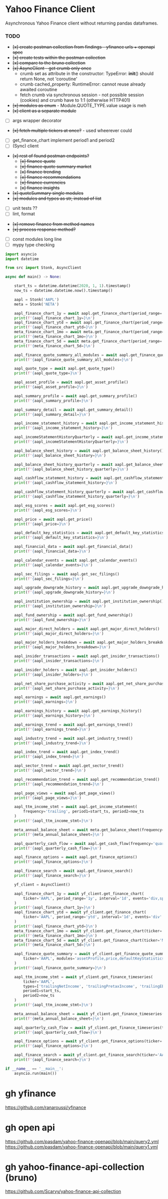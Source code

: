 # Yahoo Finance Client

Asynchronous Yahoo Finance client without returning pandas dataframes.

### TODO
- ~~[x] create postman collection from findings - yfinance urls + openapi spec~~
- ~~[x] create tests within the postman collection~~
- ~~[x] compare to the bruno collection~~
- ~~[x] AsyncClient - get crumb only once~~
    - crumb set as attribute in the constructor: TypeError: __init__() should return None, not 'coroutine'
    - crumb cached_property: RuntimeError: cannot reuse already awaited coroutine
    - fetch crumb via synchronous session - not possible session (cookies) and crumb have to 1:1 (otherwise HTTP401)
- ~~[x] modules as enum~~ - Module.QUOTE_TYPE.value usage is meh
- ~~[x] client as a separate module~~
- [ ] args wrapper decorator
- ~~[x] fetch multiple tickers at once?~~ - used wheerever could
- [ ] get_finance_chart implement period1 and period2
- [ ] (Sync) client
- ~~[x] rest of found postman endpoints?~~
    - ~~[x] finance quote~~
    - ~~[x] finance quote summary market~~
    - ~~[x] finance trending~~
    - ~~[x] finance recommendations~~
    - ~~[x] finance currencies~~
    - ~~[x] finance insights~~
- ~~[x] quoteSummary single modules~~
- ~~[x] modules and types as str, instead of list~~
- [ ] unit tests ??
- [ ] lint, format
- ~~[x] remove finance from method names~~
- ~~[x] process response method?~~
- [ ] const modules long line
- [ ] mypy type checking

```python
import asyncio
import datetime

from src import Stonk, AsyncClient

async def main() -> None:

    start_ts = datetime.datetime(2020, 1, 1).timestamp()
    now_ts = datetime.datetime.now().timestamp()

    aapl = Stonk('AAPL')
    meta = Stonk('NETA')

    aapl_finance_chart_1y = await aapl.get_finance_chart(period_range='1y', interval='1d', events='div,split')
    print(f'{aapl_finance_chart_1y=}\n')
    aapl_finance_chart_ytd = await aapl.get_finance_chart(period_range='ytd', interval='1d', events='div')
    print(f'{aapl_finance_chart_ytd=}\n')
    meta_finance_chart_1mo = await meta.get_finance_chart(period_range='1mo', interval='1d')
    print(f'{meta_finance_chart_1mo=}\n')
    meta_finance_chart_5d = await meta.get_finance_chart(period_range='5d', interval='1h')
    print(f'{meta_finance_chart_5d=}\n')

    aapl_finance_quote_summary_all_modules = await aapl.get_finance_quote_summary_all_modules()
    print(f'{aapl_finance_quote_summary_all_modules=}\n')

    aapl_quote_type = await aapl.get_quote_type()
    print(f'{aapl_quote_type=}\n')

    aapl_asset_profile = await aapl.get_asset_profile()
    print(f'{aapl_asset_profile=}\n')

    aapl_summary_profile = await aapl.get_summary_profile()
    print(f'{aapl_summary_profile=}\n')

    aapl_summary_detail = await aapl.get_summary_detail()
    print(f'{aapl_summary_detail=}\n')

    aapl_income_statement_history = await aapl.get_income_statement_history()
    print(f'{aapl_income_statement_history=}\n')

    aapl_incomeStatementHistoryQuarterly = await aapl.get_income_statement_history_quarterly()
    print(f'{aapl_incomeStatementHistoryQuarterly=}\n')

    aapl_balance_sheet_history = await aapl.get_balance_sheet_history()
    print(f'{aapl_balance_sheet_history=}\n')

    aapl_balance_sheet_history_quarterly = await aapl.get_balance_sheet_history_quarterly()
    print(f'{aapl_balance_sheet_history_quarterly=}\n')

    aapl_cashflow_statement_history = await aapl.get_cashflow_statement_history()
    print(f'{aapl_cashflow_statement_history=}\n')

    aapl_cashflow_statement_history_quarterly = await aapl.get_cashflow_statement_history_quarterly()
    print(f'{aapl_cashflow_statement_history_quarterly=}\n')

    aapl_esg_scores = await aapl.get_esg_scores()
    print(f'{aapl_esg_scores=}\n')

    aapl_price = await aapl.get_price()
    print(f'{aapl_price=}\n')

    aapl_default_key_statistics = await aapl.get_default_key_statistics()
    print(f'{aapl_default_key_statistics=}\n')

    aapl_financial_data = await aapl.get_financial_data()
    print(f'{aapl_financial_data=}\n')

    aapl_calendar_events = await aapl.get_calendar_events()
    print(f'{aapl_calendar_events=}\n')

    aapl_sec_filings = await aapl.get_sec_filings()
    print(f'{aapl_sec_filings=}\n')

    aapl_upgrade_downgrade_history = await aapl.get_upgrade_downgrade_history()
    print(f'{aapl_upgrade_downgrade_history=}\n')

    aapl_institution_ownership = await aapl.get_institution_ownership()
    print(f'{aapl_institution_ownership=}\n')

    aapl_fund_ownership = await aapl.get_fund_ownership()
    print(f'{aapl_fund_ownership=}\n')

    aapl_major_direct_holders = await aapl.get_major_direct_holders()
    print(f'{aapl_major_direct_holders=}\n')

    aapl_major_holders_breakdown = await aapl.get_major_holders_breakdown()
    print(f'{aapl_major_holders_breakdown=}\n')

    aapl_insider_transactions = await aapl.get_insider_transactions()
    print(f'{aapl_insider_transactions=}\n')

    aapl_insider_holders = await aapl.get_insider_holders()
    print(f'{aapl_insider_holders=}\n')

    aapl_net_share_purchase_activity = await aapl.get_net_share_purchase_activity()
    print(f'{aapl_net_share_purchase_activity=}\n')

    aapl_earnings = await aapl.get_earnings()
    print(f'{aapl_earnings=}\n')

    aapl_earnings_history = await aapl.get_earnings_history()
    print(f'{aapl_earnings_history=}\n')

    aapl_earnings_trend = await aapl.get_earnings_trend()
    print(f'{aapl_earnings_trend=}\n')

    aapl_industry_trend = await aapl.get_industry_trend()
    print(f'{aapl_industry_trend=}\n')

    aapl_index_trend = await aapl.get_index_trend()
    print(f'{aapl_index_trend=}\n')

    aapl_sector_trend = await aapl.get_sector_trend()
    print(f'{aapl_sector_trend=}\n')

    aapl_recommendation_trend = await aapl.get_recommendation_trend()
    print(f'{aapl_recommendation_trend=}\n')

    aapl_page_views = await aapl.get_page_views()
    print(f'{aapl_page_views=}\n')

    aapl_ttm_income_stmt = await aapl.get_income_statement(
        frequency='trailing', period1=start_ts, period2=now_ts
    )
    print(f'{aapl_ttm_income_stmt=}\n')

    meta_annual_balance_sheet = await meta.get_balance_sheet(frequency='annual')
    print(f'{meta_annual_balance_sheet=}\n')

    aapl_quarterly_cash_flow = await aapl.get_cash_flow(frequency='quarterly')
    print(f'{aapl_quarterly_cash_flow=}\n')

    aapl_finance_options = await aapl.get_finance_options()
    print(f'{aapl_finance_options=}\n')

    aapl_finance_search = await aapl.get_finance_search()
    print(f'{aapl_finance_search=}\n')

    yf_client = AsyncClient()

    aapl_finance_chart_1y = await yf_client.get_finance_chart(
        ticker='AAPL', period_range='1y', interval='1d', events='div,split'
    )
    print(f'{aapl_finance_chart_1y=}\n')
    aapl_finance_chart_ytd = await yf_client.get_finance_chart(
        ticker='AAPL', period_range='ytd', interval='1d', events='div'
    )
    print(f'{aapl_finance_chart_ytd=}\n')
    meta_finance_chart_1mo = await yf_client.get_finance_chart(ticker='META', period_range='1mo', interval='1d')
    print(f'{meta_finance_chart_1mo=}\n')
    meta_finance_chart_5d = await yf_client.get_finance_chart(ticker='META', period_range='5d', interval='1h')
    print(f'{meta_finance_chart_5d=}\n')

    aapl_finance_quote_summary = await yf_client.get_finance_quote_summary(
        ticker='AAPL', modules='assetProfile,price,defaultKeyStatistics,calendarEvents'
    )
    print(f'{aapl_finance_quote_summary=}\n')

    aapl_ttm_income_stmt = await yf_client.get_finance_timeseries(
        ticker='AAPL',
        types=['trailingNetIncome', 'trailingPretaxIncome', 'trailingEBIT', 'trailingEBITDA', 'trailingGrossProfit'],
        period1=start_ts,
        period2=now_ts
    )
    print(f'{aapl_ttm_income_stmt=}\n')

    meta_annual_balance_sheet = await yf_client.get_finance_timeseries(ticker='META', types=['annualNetDebt', 'annualTotalDebt'])
    print(f'{meta_annual_balance_sheet=}\n')

    aapl_quarterly_cash_flow = await yf_client.get_finance_timeseries(ticker='AAPL', types=['quarterlyFreeCashFlow', 'quarterlyOperatingCashFlow'])
    print(f'{aapl_quarterly_cash_flow=}\n')

    aapl_finance_options = await yf_client.get_finance_options(ticker='AAPL')
    print(f'{aapl_finance_options=}\n')

    aapl_finance_search = await yf_client.get_finance_search(ticker='AAPL')
    print(f'{aapl_finance_search=}\n')

if __name__ == '__main__':
    asyncio.run(main())
```

# gh yfinance
https://github.com/ranaroussi/yfinance

# gh open api
https://github.com/pasdam/yahoo-finance-openapi/blob/main/query2.yml
https://github.com/pasdam/yahoo-finance-openapi/blob/main/query1.yml

# gh yahoo-finance-api-collection (bruno)
https://github.com/Scarvy/yahoo-finance-api-collection
